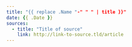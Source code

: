 ```yaml
---
title: "{{ replace .Name "-" " " | title }}"
date: {{ .Date }}
sources:
  - title: "Title of source"
    link: http://link-to-source.tld/article
---
```

